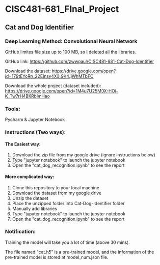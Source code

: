 # CISC481-681_FInal_Project
## Cat and Dog Identifier 
### Deep Learning Method: Convolutional Neural Network
GitHub limites file size up to 100 MB, so I deleted all the libraries.

GitHub link:
https://github.com/zwwpaul/CISC481-681-Cat-Dog-Identifier

Download the dataset:
https://drive.google.com/open?id=179tEYoRn_22EInsy4X0_9KrLjWhMTbFC

Download the whole project (dataset included):
https://drive.google.com/open?id=1M4u7U25M0X-HOi-K_Tw7rH4BKRblmHao

### Tools:
Pycharm & Jupyter Notebook

### Instructions (Two ways):

#### The Easiest way:
1. Download the zip file from my google drive (ignore instructions below)
2. Type "jupyter notebook" to launch the jupyter notebook
3. Open the "cat_dog_recognition.ipynb" to see the report

#### More complicated way:
1. Clone this repository to your local machine
2. Download the dataset from my google drive
3. Unzip the dataset
4. Place the unzipped folder into Cat-Dog-Identifier folder
5. Manually add libraries
6. Type "jupyter notebook" to launch the jupyter notebook
7. Open the "cat_dog_recognition.ipynb" to see the report

### Notification:
Training the model will take you a lot of time (above 30 mins).

The file named "cat.h5" is a pre-trained model, and the information of the pre-trained model is stored at model_num.json file. 
